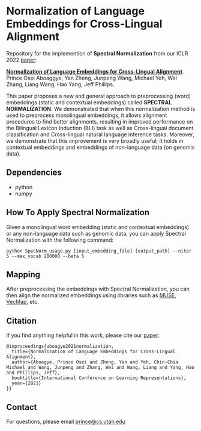 # Normalization of Language Embeddings for Cross-Lingual Alignment

Repository for the implemention of **Spectral Normalization** from our ICLR 2022 [paper](https://openreview.net/forum?id=Nh7CtbyoqV5):

[**Normalization of Language Embeddings for Cross-Lingual Alignment**](https://openreview.net/forum?id=Nh7CtbyoqV5). Prince Osei Aboaggye, Yan Zheng, Junpeng Wang, Michael Yeh, Wei Zhang, Liang Wang, Hao Yang, Jeff Phillips.


This paper proposes a new and general approach to preprocessing (word) embeddings (static and contextual embeddings) called **SPECTRAL NORMALIZATION**. We demonstrated that when this normalization method is used to preprocess monolingual embeddings, it allows alignment procedures to find better alignments, resulting in improved performance on the Bilingual Lexicon Induction (BLI) task as well as Cross-lingual document classification and Cross-lingual natural language inference tasks. Moreover, we demonstrate that this improvement is very broadly useful; it holds in contextual embeddings and embeddings of non-language data (on genomic data).

## Dependencies

* python 
* numpy 

## How To Apply Spectral Normalization

Given a monolingual word embedding (static and contextual embeddings) or any non-language data such as genomic data, you can apply Spectral Normalization with the following command:

```
python SpecNorm_usage.py [input_embedding_file] [output_path] --niter 5 --max_vocab 200000 --beta 5 
```

## Mapping

After preprocessing the embeddings with Spectral Normalization, you can then align the normalized embeddings using libraries such as [MUSE](https://github.com/facebookresearch/MUSE), [VecMap](https://github.com/artetxem/vecmap), etc.

## Citation
If you find anything helpful in this work, please cite our [paper](https://openreview.net/forum?id=Nh7CtbyoqV5):

```
@inproceedings{aboagye2021normalization,
  title={Normalization of Language Embeddings for Cross-Lingual Alignment},
  author={Aboagye, Prince Osei and Zheng, Yan and Yeh, Chin-Chia Michael and Wang, Junpeng and Zhang, Wei and Wang, Liang and Yang, Hao and Phillips, Jeff},
  booktitle={International Conference on Learning Representations},
  year={2021}
}}
```

## Contact

For questions, please email prince@cs.utah.edu

